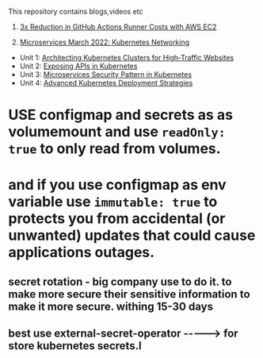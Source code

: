 This repository contains blogs,videos etc

1. [3x Reduction in GitHub Actions Runner Costs with AWS EC2](https://devopscube.com/reduce-github-actions-runner-cost/)


2. [Microservices March 2022: Kubernetes Networking](https://www.f5.com/company/blog/nginx/microservices-march-architecting-kubernetes-clusters-for-high-traffic-websites)
- Unit 1: [Architecting Kubernetes Clusters for High‑Traffic Websites](https://www.f5.com/company/blog/nginx/microservices-march-architecting-kubernetes-clusters-for-high-traffic-websites)
- Unit 2: [Exposing APIs in Kubernetes](https://www.f5.com/company/blog/nginx/microservices-march-microservices-security-pattern-in-kubernetes)
- Unit 3: [Microservices Security Pattern in Kubernetes](https://www.f5.com/company/blog/nginx/microservices-march-microservices-security-pattern-in-kubernetes)
- Unit 4: [Advanced Kubernetes Deployment Strategies](https://www.f5.com/company/blog/nginx/microservices-march-advanced-kubernetes-deployment-strategies)


# USE configmap and secrets as as volumemount and use `readOnly: true` to only read from volumes. 
# and if you use configmap as env variable use `immutable: true` to protects you from accidental (or unwanted) updates that could cause applications outages.


## secret rotation - big company use to do it. to make more secure their sensitive information to make it more secure. withing 15-30 days
## best use external-secret-operator -----> for store kubernetes secrets.l

